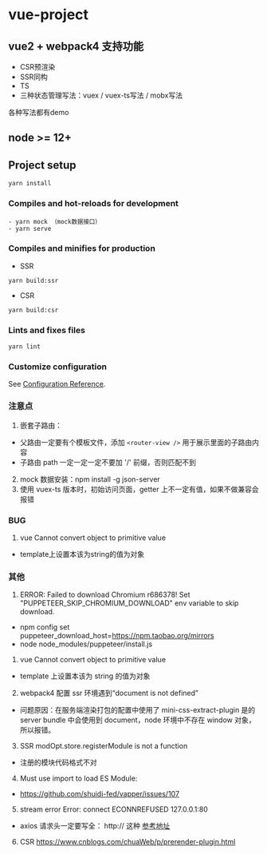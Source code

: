 # vue-project
## vue2 + webpack4 支持功能

- CSR预渲染
- SSR同构
- TS
- 三种状态管理写法：vuex / vuex-ts写法 / mobx写法

各种写法都有demo

## node >= 12+

## Project setup

```
yarn install
```

### Compiles and hot-reloads for development

```
- yarn mock （mock数据接口）
- yarn serve
```

### Compiles and minifies for production

- SSR
```
yarn build:ssr
```

- CSR
```
yarn build:csr
```

### Lints and fixes files

```
yarn lint
```

### Customize configuration

See [Configuration Reference](https://cli.vuejs.org/config/).

### 注意点

1. 嵌套子路由：

- 父路由一定要有个模板文件，添加 `<router-view />` 用于展示里面的子路由内容
- 子路由 path 一定一定一定不要加 '/' 前缀，否则匹配不到

2. mock 数据安装：npm install -g json-server
3. 使用 vuex-ts 版本时，初始访问页面，getter 上不一定有值，如果不做兼容会报错

### BUG
1. vue  Cannot convert object to primitive value
  - template上设置本该为string的值为对象

### 其他
1. ERROR: Failed to download Chromium r686378! Set "PUPPETEER_SKIP_CHROMIUM_DOWNLOAD" env variable to skip download.
  - npm config set puppeteer_download_host=https://npm.taobao.org/mirrors
  - node node_modules/puppeteer/install.js

1. vue Cannot convert object to primitive value

- template 上设置本该为 string 的值为对象

2. webpack4 配置 ssr 环境遇到“document is not defined”

- 问题原因：在服务端渲染打包的配置中使用了 mini-css-extract-plugin 是的 server bundle 中会使用到 document，node 环境中不存在 window 对象，所以报错。

3. SSR modOpt.store.registerModule is not a function
- 注册的模块代码格式不对

4. Must use import to load ES Module:
- https://github.com/shuidi-fed/vapper/issues/107

5. stream error Error: connect ECONNREFUSED 127.0.0.1:80
- axios 请求头一定要写全： http:// 这种 [参考地址](https://stackoverflow.com/questions/61530897/axios-error-connect-econnrefused-127-0-0-180)


6. CSR https://www.cnblogs.com/chuaWeb/p/prerender-plugin.html